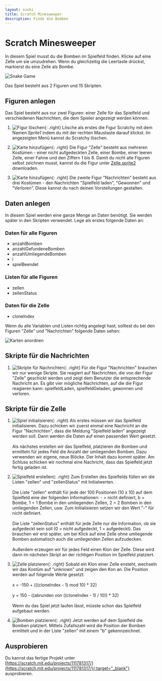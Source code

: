 ```yaml
---
layout: sushi
title: Scratch Minesweeper
description: Finde die Bomben
---
```


# Scratch Minesweeper

In diesem Spiel musst du die Bomben im Spielfeld finden. Klicke auf eine Zelle um sie umzudrehen. Wenn du gleichzeitig die Leertaste drückst, markierst du eine Zelle als Bombe.

<p class="center"><img alt="Snake Game" src="scratch-minesweeper/minesweeper-game.png" /></p>

Das Spiel besteht aus 2 Figuren und 15 Skripten.

## Figuren anlegen

Das Spiel besteht aus nur zwei Figuren: einer Zelle für das Spielfeld und verschiedenen Nachrichten, die dem Spieler angezeigt werden können.

1. ![Figur löschen](scratch-minesweeper/figur-loeschen.png){: .right}
Lösche als erstes die Figur Scratchy mit dem Namen *Sprite1* indem du mit der rechten Maustaste darauf klickst. 
Im angezeigten Menü kannst du Scratchy löschen.

2. ![Karte hinzufügen](scratch-minesweeper/figur-zelle.png){: .right}
Die Figur "Zelle" besteht aus mehreren Kostümen - einer nicht aufgedeckten Zelle, einer Bombe, einer leeren Zelle, einer Fahne und den Ziffern 1 bis 8. 
Damit du nicht alle Figuren selbst zeichnen musst, kannst du die Figur unter <a href="scratch-minesweeper/Zelle.sprite2">Zelle.sprite2</a> downloaden.

3. ![Karte hinzufügen](scratch-minesweeper/figur-nachrichten.png){: .right}
Die zweite Figur "Nachrichten" besteht aus drei Kostümen - den Nachrichten "Spielfeld laden", "Gewonnen" und "Verloren". Diese kannst du nach deinen Vorstellungen gestalten.

## Daten anlegen

In diesem Spiel werden eine ganze Menge an Daten benötigt. Sie werden später in den Skripten verwendet. Lege als erstes folgende Daten an:

### Daten für alle Figuren

* anzahlBomben
* anzahlGefundeneBomben
* anzahlUmliegendeBomben
* i
* spielBeendet

### Listen für alle Figuren

* zellen
* zellenStatus

### Daten für die Zelle

* cloneIndex

Wenn du alle Variablen und Listen richtig angelegt hast, solltest du bei den Figuren "Zelle" und "Nachrichten" folgende Daten sehen:

![Karten anordnen](scratch-minesweeper/daten.png)

## Skripte für die Nachrichten

1. ![Skripte für Nachrichten](scratch-minesweeper/nachrichten.png){: .right}
Für die Figur "Nachrichten" brauchen wir nur wenige Skripte. Sie reagiert auf Nachrichten, 
die von der Figur "Zelle" geschickt werden und zeigt dem Benutzer die entsprechende Nachricht an. 
Es gibt vier mögliche Nachrichten, auf die die Figur reagieren kann: spielfeldLaden, spielfeldGeladen, gewonnen und verloren.

## Skripte für die Zelle

1. ![Spiel initialisieren](scratch-minesweeper/initialisieren.png){: .right}
Als erstes müssen wir das Spielfeld initialisieren. Dazu schicken wir zuerst einmal eine Nachricht an die Figur "Nachrichten", 
dass die Meldung "Spielfeld laden" angezeigt werden soll. Dann werden die Daten auf einen passenden Wert gesetzt. 
<br/><br/>Als nächstes erstellen wir das Spielfeld, platzieren die Bomben und ermitteln für jedes Feld die Anzahl der umliegenden Bomben. 
Dazu verwenden wir eigene, neue Blöcke. Der Inhalt dazu kommt später. Am Schluss schicken wir nochmal eine Nachricht, dass das Spielfeld jetzt fertig geladen ist.

1. ![Spielfeld erstellen](scratch-minesweeper/spielfeld-erstellen.png){: .right}
Zum Erstellen des Spielfelds füllen wir die Listen "zellen" und "zellenStatus" mit Initialwerten.
<br/><br/>Die Liste "zellen" enthält für jede der 100 Positionen (10 x 10) auf dem Spielfeld eine der folgenden Informationen: - = nicht definiert, b = Bombe, 1 = 1 Bombe in den umliegenden Zellen, 
2 = 2 Bomben in den umliegenden Zellen, usw. Zum Initialisieren setzen wir den Wert "-" für nicht definiert.
<br/><br/>Die Liste "zellenStatus" enthält für jede Zelle nur die Information, ob sie aufgedeckt sein soll (0 = nicht aufgedeckt, 1 = aufgedeckt). Das brauchen wir erst später, um bei Klick auf eine Zelle ohne umliegende Bomben automatisch auch die umliegenden Zellen aufzudecken.
<br/><br/>Außerdem erzeugen wir für jedes Feld einen Klon der Zelle. Diese wird dann im nächsten Skript an der richtigen Position im Spielfeld platziert.

1. ![Zelle platzieren](scratch-minesweeper/zelle-platzieren.png){: .right}
Sobald ein Klon einer Zelle ensteht, wechseln wir das Kostüm auf "unknown" und zeigen den Kon an. 
Die Position werden auf folgende Werte gesetzt: 
<br/><br/>x = -150 + (((cloneIndex - 1) mod 10) * 32)
<br/><br/>y = 150 - ((abrunden von ((cloneIndex - 1) / 10)) * 32)
<br/><br/>Wenn du das Spiel jetzt laufen lässt, müsste schon das Spielfeld aufgebaut werden.

1. ![Bomben platzieren](scratch-minesweeper/bomben-platzieren.png){: .right}
Jetzt werden auf dem Spielfeld die Bomben platziert. Mittels Zufallszahl wird die Position 
der Bomben ermittelt und in der Liste "zellen" mit einem "b" gekennzeichnet.


## Ausprobieren

Du kannst das fertige Projekt unter [https://scratch.mit.edu/projects/111781317/](https://scratch.mit.edu/projects/111781317/){:target="_blank"} ausprobieren.